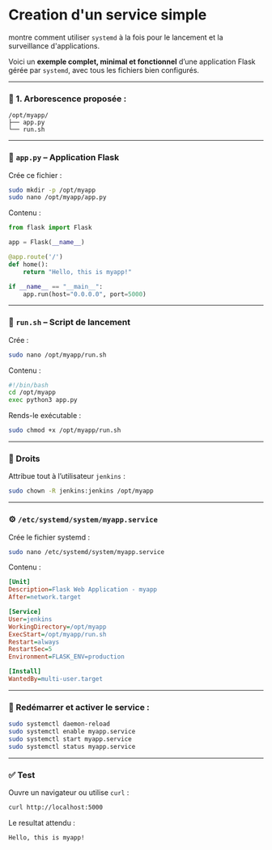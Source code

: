 # Creation d'un  service simple

montre comment utiliser `systemd` à la fois pour le lancement et la surveillance d'applications.

Voici un **exemple complet, minimal et fonctionnel** d’une application Flask gérée par `systemd`, avec tous les fichiers bien configurés.

---

### 🧱 1. Arborescence proposée :

```
/opt/myapp/
├── app.py
└── run.sh
```

---

### 📄 `app.py` – Application Flask

Crée ce fichier :

```bash
sudo mkdir -p /opt/myapp
sudo nano /opt/myapp/app.py
```

Contenu :

```python
from flask import Flask

app = Flask(__name__)

@app.route('/')
def home():
    return "Hello, this is myapp!"

if __name__ == "__main__":
    app.run(host="0.0.0.0", port=5000)
```

---

### 🔧 `run.sh` – Script de lancement

Crée :

```bash
sudo nano /opt/myapp/run.sh
```

Contenu :

```bash
#!/bin/bash
cd /opt/myapp
exec python3 app.py
```

Rends-le exécutable :

```bash
sudo chmod +x /opt/myapp/run.sh
```

---

### 👤 Droits

Attribue tout à l’utilisateur `jenkins` :

```bash
sudo chown -R jenkins:jenkins /opt/myapp
```

---

### ⚙️ `/etc/systemd/system/myapp.service`

Crée le fichier systemd :

```bash
sudo nano /etc/systemd/system/myapp.service
```

Contenu :

```ini
[Unit]
Description=Flask Web Application - myapp
After=network.target

[Service]
User=jenkins
WorkingDirectory=/opt/myapp
ExecStart=/opt/myapp/run.sh
Restart=always
RestartSec=5
Environment=FLASK_ENV=production

[Install]
WantedBy=multi-user.target
```

---

### 🚀 Redémarrer et activer le service :

```bash
sudo systemctl daemon-reload
sudo systemctl enable myapp.service
sudo systemctl start myapp.service
sudo systemctl status myapp.service
```

---

### ✅ Test

Ouvre un navigateur ou utilise `curl` :

```bash
curl http://localhost:5000
```

Le resultat attendu :

```
Hello, this is myapp!
```

